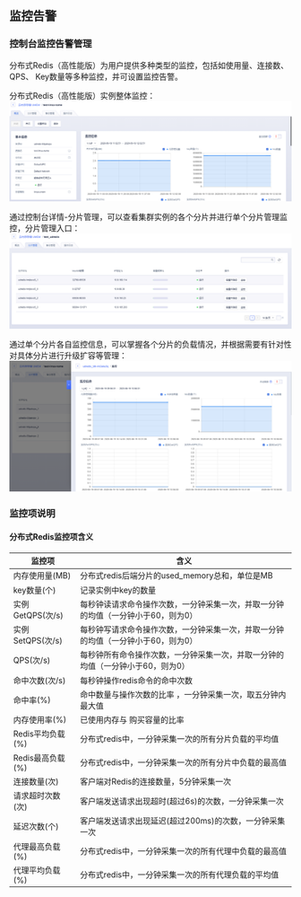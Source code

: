 ## 监控告警

### 控制台监控告警管理

分布式Redis（高性能版）为用户提供多种类型的监控，包括如使用量、连接数、QPS、 Key数量等多种监控，并可设置监控告警。

分布式Redis（高性能版）实例整体监控：
![image](/images/udredis202006004.png)

通过控制台详情-分片管理，可以查看集群实例的各个分片并进行单个分片管理监控，分片管理入口：
![image](/images/udredis202006001.png)

通过单个分片各自监控信息，可以掌握各个分片的负载情况，并根据需要有针对性对具体分片进行升级扩容等管理：
![image](/images/udredis202006003.png)


### 监控项说明

#### 分布式Redis监控项含义

| 监控项           | 含义                                         |
| ------------- | ------------------------------------------ |
| 内存使用量(MB)     | 分布式redis后端分片的used\_memory总和，单位是MB          |
| key数量(个)      | 记录实例中key的数量                                |
| 实例GetQPS(次/s) | 每秒钟读请求命令操作次数，一分钟采集一次，并取一分钟的均值（一分钟小于60，则为0） |
| 实例SetQPS(次/s) | 每秒钟写请求命令操作次数，一分钟采集一次，并取一分钟的均值（一分钟小于60，则为0） |
| QPS(次/s)      | 每秒钟所有命令操作次数，一分钟采集一次，并取一分钟的均值（一分钟小于60，则为0）  |
| 命中次数(次/s)     | 每秒钟操作redis命令的命中次数                          |
| 命中率(%)        | 命中数量与操作次数的比率 ，一分钟采集一次，取五分钟内最大值             |
| 内存使用率(%)      | 已使用内存与 购买容量的比率                             |
| Redis平均负载(%)  | 分布式redis中，一分钟采集一次的所有分片负载的平均值               |
| Redis最高负载(%)  | 分布式redis中，一分钟采集一次的所有分片中负载的最高值              |
| 连接数量(次)       | 客户端对Redis的连接数量，5分钟采集一次                     |
| 请求超时次数(次)     | 客户端发送请求出现超时(超过6s)的次数，一分钟采集一次               |
| 延迟次数(个)       | 客户端发送请求出现延迟(超过200ms)的次数，一分钟采集一次            |
| 代理最高负载(%)     | 分布式redis中，一分钟采集一次的所有代理中负载的最高值              |
| 代理平均负载(%)     | 分布式redis中，一分钟采集一次的所有代理负载的平均值               |
